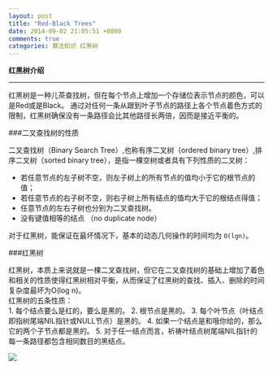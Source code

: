 ```yaml
---
layout: post
title: "Red-Black Trees"
date: 2014-09-02 21:05:51 +0800
comments: true
categories: 算法知识 红黑树 
---
```

**红黑树介绍**

* * *
红黑树是一种儿茶查找树，但在每个节点上增加一个存储位表示节点的颜色，可以是Red或是Black。
通过对任何一条从跟到叶子节点的路径上各个节点着色方式的限制，红黑树确保没有一条路径会比其他路径长两倍，因而是接近平衡的。  

###二叉查找树的性质

二叉查找树（Binary Search Tree）,也称有序二叉树（ordered binary tree）,排序二叉树（sorted binary tree），是指一棵空树或者具有下列性质的二叉树：  

* 若任意节点的左子树不空，则左子树上的所有节点的值均小于它的根节点的值；
* 若任意节点的右子树不空，则右子树上所有结点的值均大于它的根结点得值；
* 任意节点的左右子树也分别为二叉查找树。
* 没有键值相等的结点 （no duplicate node）
 
 对于红黑树，能保证在最坏情况下，基本的动态几何操作的时间均为 `O(lgn)`。 
 
 ###红黑树  
 
红黑树，本质上来说就是一棵二叉查找树，但它在二叉查找树的基础上增加了着色和相关的性质使得红黑树相对平衡，从而保证了红黑树的查找、插入、删除的时间复杂度最坏为O(log n)。  
红黑树的五条性质：  
	1. 每个结点要么是红的，要么是黑的。
	2. 根节点是黑的。
	3. 每个叶节点（叶结点即指树尾端NIL指针或NULL节点）是黑的。
	4. 如果一个结点是和哦你给的，那么它的两个子节点都是黑的。
	5. 对于任一结点而言，祈祷叶结点树尾端NIL指针的每一条路径都包含相同数目的黑结点。  
	
	
![](http://zh.wikipedia.org/wiki/File:Red-black_tree_example.svg)
 

